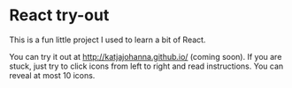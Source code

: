 # React try-out

This is a fun little project I used to learn a bit of React.

You can try it out at http://katjajohanna.github.io/ (coming soon). If you are stuck, just try to click icons from left to right and read instructions. You can reveal at most 10 icons.
